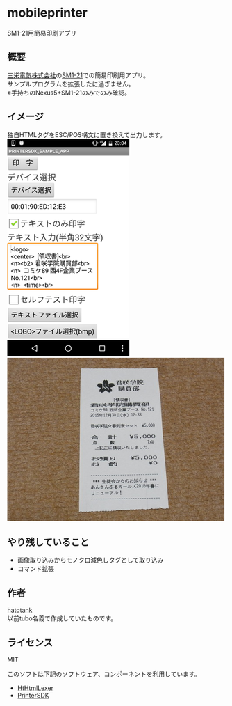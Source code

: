 # mobileprinter
SM1-21用簡易印刷アプリ

## 概要
[三栄電気株式会社](http://www.sanei-elec.co.jp/)の[SM1-21](http://www.sanei-elec.co.jp/products/printer-sm1-21/)での簡易印刷用アプリ。  
サンプルプログラムを拡張したに過ぎません。  
※手持ちのNexus5+SM1-21のみでのみ確認。

## イメージ
独自HTMLタグをESC/POS構文に置き換えて出力します。  
![mp001](https://github.com/hatotank/mobileprinter/blob/media/mp002.png?raw=true)
![mp001](https://github.com/hatotank/mobileprinter/blob/media/mp003.jpg?raw=true)

## やり残していること
- 画像取り込みからモノクロ減色し<logo>タグとして取り込み
- コマンド拡張

## 作者
[hatotank](https://github.com/hatotank)  
以前tubo名義で作成していたものです。

## ライセンス
MIT

このソフトは下記のソフトウェア、コンポーネントを利用しています。
- [HtHtmlLexer](http://www.ne.jp/asahi/hishidama/home/tech/soft/java/htlexer.html)
- [PrinterSDK](http://www.sanei-elec.co.jp/support/downloads/android-application/)
